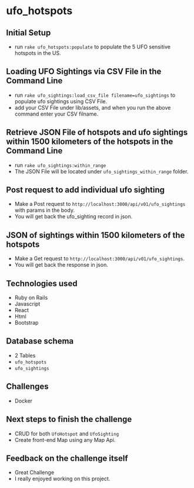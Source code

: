 # ufo_hotspots

## Initial Setup
  - run `rake ufo_hotspots:populate` to populate the 5 UFO sensitive hotspots in the US.

## Loading UFO Sightings via CSV File in the Command Line
  - run `rake ufo_sightings:load_csv_file filename=ufo_sightings` to populate ufo sightings using CSV File.
  - add your CSV File under lib/assets, and when you run the above command enter your CSV filname.

## Retrieve JSON File of hotspots and ufo sightings within 1500 kilometers of the hotspots in the Command Line
  - run `rake ufo_sightings:within_range`
  - The JSON File will be located under `ufo_sightings_within_range` folder.

## Post request to add individual ufo sighting
  - Make a Post request to `http://localhost:3000/api/v01/ufo_sightings` with params in the body.
  - You will get back the ufo_sighting record in json.

## JSON of sightings within 1500 kilometers of the hotspots
  - Make a Get request to `http://localhost:3000/api/v01/ufo_sightings`.
  - You will get back the response in json.

## Technologies used
  - Ruby on Rails
  - Javascript
  - React
  - Html
  - Bootstrap


 ## Database schema
  - 2 Tables
  - `ufo_hotspots`
  - `ufo_sightings`

## Challenges
  - Docker

## Next steps to finish the challenge
  - CRUD for both `UfoHotspot` and `UfoSighting`
  - Create front-end Map using any Map Api.

## Feedback on the challenge itself
  - Great Challenge
  - I really enjoyed working on this project.